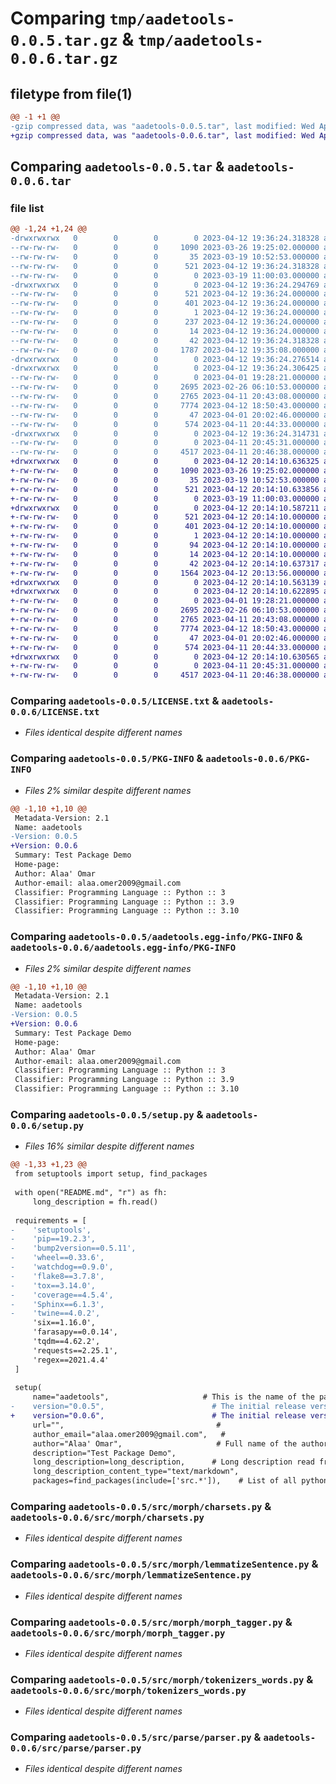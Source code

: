 # Comparing `tmp/aadetools-0.0.5.tar.gz` & `tmp/aadetools-0.0.6.tar.gz`

## filetype from file(1)

```diff
@@ -1 +1 @@
-gzip compressed data, was "aadetools-0.0.5.tar", last modified: Wed Apr 12 19:36:24 2023, max compression
+gzip compressed data, was "aadetools-0.0.6.tar", last modified: Wed Apr 12 20:14:10 2023, max compression
```

## Comparing `aadetools-0.0.5.tar` & `aadetools-0.0.6.tar`

### file list

```diff
@@ -1,24 +1,24 @@
-drwxrwxrwx   0        0        0        0 2023-04-12 19:36:24.318328 aadetools-0.0.5/
--rw-rw-rw-   0        0        0     1090 2023-03-26 19:25:02.000000 aadetools-0.0.5/LICENSE.txt
--rw-rw-rw-   0        0        0       35 2023-03-19 10:52:53.000000 aadetools-0.0.5/MANIFEST.in
--rw-rw-rw-   0        0        0      521 2023-04-12 19:36:24.318328 aadetools-0.0.5/PKG-INFO
--rw-rw-rw-   0        0        0        0 2023-03-19 11:00:03.000000 aadetools-0.0.5/README.md
-drwxrwxrwx   0        0        0        0 2023-04-12 19:36:24.294769 aadetools-0.0.5/aadetools.egg-info/
--rw-rw-rw-   0        0        0      521 2023-04-12 19:36:24.000000 aadetools-0.0.5/aadetools.egg-info/PKG-INFO
--rw-rw-rw-   0        0        0      401 2023-04-12 19:36:24.000000 aadetools-0.0.5/aadetools.egg-info/SOURCES.txt
--rw-rw-rw-   0        0        0        1 2023-04-12 19:36:24.000000 aadetools-0.0.5/aadetools.egg-info/dependency_links.txt
--rw-rw-rw-   0        0        0      237 2023-04-12 19:36:24.000000 aadetools-0.0.5/aadetools.egg-info/requires.txt
--rw-rw-rw-   0        0        0       14 2023-04-12 19:36:24.000000 aadetools-0.0.5/aadetools.egg-info/top_level.txt
--rw-rw-rw-   0        0        0       42 2023-04-12 19:36:24.318328 aadetools-0.0.5/setup.cfg
--rw-rw-rw-   0        0        0     1787 2023-04-12 19:35:08.000000 aadetools-0.0.5/setup.py
-drwxrwxrwx   0        0        0        0 2023-04-12 19:36:24.276514 aadetools-0.0.5/src/
-drwxrwxrwx   0        0        0        0 2023-04-12 19:36:24.306425 aadetools-0.0.5/src/morph/
--rw-rw-rw-   0        0        0        0 2023-04-01 19:28:21.000000 aadetools-0.0.5/src/morph/__init__.py
--rw-rw-rw-   0        0        0     2695 2023-02-26 06:10:53.000000 aadetools-0.0.5/src/morph/charsets.py
--rw-rw-rw-   0        0        0     2765 2023-04-11 20:43:08.000000 aadetools-0.0.5/src/morph/lemmatizeSentence.py
--rw-rw-rw-   0        0        0     7774 2023-04-12 18:50:43.000000 aadetools-0.0.5/src/morph/morph_tagger.py
--rw-rw-rw-   0        0        0       47 2023-04-01 20:02:46.000000 aadetools-0.0.5/src/morph/settings.py
--rw-rw-rw-   0        0        0      574 2023-04-11 20:44:33.000000 aadetools-0.0.5/src/morph/tokenizers_words.py
-drwxrwxrwx   0        0        0        0 2023-04-12 19:36:24.314731 aadetools-0.0.5/src/parse/
--rw-rw-rw-   0        0        0        0 2023-04-11 20:45:31.000000 aadetools-0.0.5/src/parse/__init__.py
--rw-rw-rw-   0        0        0     4517 2023-04-11 20:46:38.000000 aadetools-0.0.5/src/parse/parser.py
+drwxrwxrwx   0        0        0        0 2023-04-12 20:14:10.636325 aadetools-0.0.6/
+-rw-rw-rw-   0        0        0     1090 2023-03-26 19:25:02.000000 aadetools-0.0.6/LICENSE.txt
+-rw-rw-rw-   0        0        0       35 2023-03-19 10:52:53.000000 aadetools-0.0.6/MANIFEST.in
+-rw-rw-rw-   0        0        0      521 2023-04-12 20:14:10.633856 aadetools-0.0.6/PKG-INFO
+-rw-rw-rw-   0        0        0        0 2023-03-19 11:00:03.000000 aadetools-0.0.6/README.md
+drwxrwxrwx   0        0        0        0 2023-04-12 20:14:10.587211 aadetools-0.0.6/aadetools.egg-info/
+-rw-rw-rw-   0        0        0      521 2023-04-12 20:14:10.000000 aadetools-0.0.6/aadetools.egg-info/PKG-INFO
+-rw-rw-rw-   0        0        0      401 2023-04-12 20:14:10.000000 aadetools-0.0.6/aadetools.egg-info/SOURCES.txt
+-rw-rw-rw-   0        0        0        1 2023-04-12 20:14:10.000000 aadetools-0.0.6/aadetools.egg-info/dependency_links.txt
+-rw-rw-rw-   0        0        0       94 2023-04-12 20:14:10.000000 aadetools-0.0.6/aadetools.egg-info/requires.txt
+-rw-rw-rw-   0        0        0       14 2023-04-12 20:14:10.000000 aadetools-0.0.6/aadetools.egg-info/top_level.txt
+-rw-rw-rw-   0        0        0       42 2023-04-12 20:14:10.637317 aadetools-0.0.6/setup.cfg
+-rw-rw-rw-   0        0        0     1564 2023-04-12 20:13:56.000000 aadetools-0.0.6/setup.py
+drwxrwxrwx   0        0        0        0 2023-04-12 20:14:10.563139 aadetools-0.0.6/src/
+drwxrwxrwx   0        0        0        0 2023-04-12 20:14:10.622895 aadetools-0.0.6/src/morph/
+-rw-rw-rw-   0        0        0        0 2023-04-01 19:28:21.000000 aadetools-0.0.6/src/morph/__init__.py
+-rw-rw-rw-   0        0        0     2695 2023-02-26 06:10:53.000000 aadetools-0.0.6/src/morph/charsets.py
+-rw-rw-rw-   0        0        0     2765 2023-04-11 20:43:08.000000 aadetools-0.0.6/src/morph/lemmatizeSentence.py
+-rw-rw-rw-   0        0        0     7774 2023-04-12 18:50:43.000000 aadetools-0.0.6/src/morph/morph_tagger.py
+-rw-rw-rw-   0        0        0       47 2023-04-01 20:02:46.000000 aadetools-0.0.6/src/morph/settings.py
+-rw-rw-rw-   0        0        0      574 2023-04-11 20:44:33.000000 aadetools-0.0.6/src/morph/tokenizers_words.py
+drwxrwxrwx   0        0        0        0 2023-04-12 20:14:10.630565 aadetools-0.0.6/src/parse/
+-rw-rw-rw-   0        0        0        0 2023-04-11 20:45:31.000000 aadetools-0.0.6/src/parse/__init__.py
+-rw-rw-rw-   0        0        0     4517 2023-04-11 20:46:38.000000 aadetools-0.0.6/src/parse/parser.py
```

### Comparing `aadetools-0.0.5/LICENSE.txt` & `aadetools-0.0.6/LICENSE.txt`

 * *Files identical despite different names*

### Comparing `aadetools-0.0.5/PKG-INFO` & `aadetools-0.0.6/PKG-INFO`

 * *Files 2% similar despite different names*

```diff
@@ -1,10 +1,10 @@
 Metadata-Version: 2.1
 Name: aadetools
-Version: 0.0.5
+Version: 0.0.6
 Summary: Test Package Demo
 Home-page: 
 Author: Alaa' Omar
 Author-email: alaa.omer2009@gmail.com
 Classifier: Programming Language :: Python :: 3
 Classifier: Programming Language :: Python :: 3.9
 Classifier: Programming Language :: Python :: 3.10
```

### Comparing `aadetools-0.0.5/aadetools.egg-info/PKG-INFO` & `aadetools-0.0.6/aadetools.egg-info/PKG-INFO`

 * *Files 2% similar despite different names*

```diff
@@ -1,10 +1,10 @@
 Metadata-Version: 2.1
 Name: aadetools
-Version: 0.0.5
+Version: 0.0.6
 Summary: Test Package Demo
 Home-page: 
 Author: Alaa' Omar
 Author-email: alaa.omer2009@gmail.com
 Classifier: Programming Language :: Python :: 3
 Classifier: Programming Language :: Python :: 3.9
 Classifier: Programming Language :: Python :: 3.10
```

### Comparing `aadetools-0.0.5/setup.py` & `aadetools-0.0.6/setup.py`

 * *Files 16% similar despite different names*

```diff
@@ -1,33 +1,23 @@
 from setuptools import setup, find_packages
 
 with open("README.md", "r") as fh:
     long_description = fh.read()
     
 requirements = [
-    'setuptools',
-    'pip==19.2.3',
-    'bump2version==0.5.11',
-    'wheel==0.33.6',
-    'watchdog==0.9.0',
-    'flake8==3.7.8',
-    'tox==3.14.0',
-    'coverage==4.5.4',
-    'Sphinx==6.1.3',
-    'twine==4.0.2',
     'six==1.16.0',
     'farasapy==0.0.14',
     'tqdm==4.62.2',
     'requests==2.25.1',
     'regex==2021.4.4'
 ]
 
 setup(
     name="aadetools",                     # This is the name of the package
-    version="0.0.5",                        # The initial release version
+    version="0.0.6",                        # The initial release version
     url="",                                  #
     author_email="alaa.omer2009@gmail.com",   #
     author="Alaa' Omar",                     # Full name of the author
     description="Test Package Demo",
     long_description=long_description,      # Long description read from the the readme file
     long_description_content_type="text/markdown",
     packages=find_packages(include=['src.*']),    # List of all python modules to be installed
```

### Comparing `aadetools-0.0.5/src/morph/charsets.py` & `aadetools-0.0.6/src/morph/charsets.py`

 * *Files identical despite different names*

### Comparing `aadetools-0.0.5/src/morph/lemmatizeSentence.py` & `aadetools-0.0.6/src/morph/lemmatizeSentence.py`

 * *Files identical despite different names*

### Comparing `aadetools-0.0.5/src/morph/morph_tagger.py` & `aadetools-0.0.6/src/morph/morph_tagger.py`

 * *Files identical despite different names*

### Comparing `aadetools-0.0.5/src/morph/tokenizers_words.py` & `aadetools-0.0.6/src/morph/tokenizers_words.py`

 * *Files identical despite different names*

### Comparing `aadetools-0.0.5/src/parse/parser.py` & `aadetools-0.0.6/src/parse/parser.py`

 * *Files identical despite different names*


